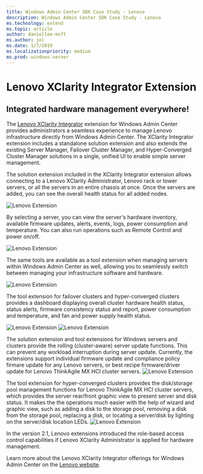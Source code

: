 ```yaml
---
title: Windows Admin Center SDK Case Study - Lenovo
description: Windows Admin Center SDK Case Study - Lenovo
ms.technology: extend
ms.topic: article
author: daniellee-msft
ms.author: jol
ms.date: 1/7/2019
ms.localizationpriority: medium
ms.prod: windows-server
---
```

# Lenovo XClarity Integrator Extension

## Integrated hardware management everywhere!

The [Lenovo XClarity Integrator](https://www.lenovo.com/us/en/data-center/software/systems-management/XClarity-Integrator/p/WMD00000370) extension for Windows Admin Center provides administrators a seamless experience to manage Lenovo infrastructure directly from Windows Admin Center. The XClarity Integrator extension includes a standalone solution extension and also extends the existing Server Manager, Failover Cluster Manager, and Hyper-Converged Cluster Manager solutions in a single, unified UI to enable simple server management. 

The solution extension included in the XClarity Integrator extension allows connecting to a Lenovo XClarity Administrator, Lenovo rack or tower servers, or all the servers in an entire chassis at once. Once the servers are added, you can see the overall health status for all added nodes.

![Lenovo Extension](../../media/extend-case-study-lenovo/lenovo-1.png)

By selecting a server, you can view the server's hardware inventory, available firmware updates, alerts, events, logs, power consumption and temperature. You can also run operations such as Remote Control and power on/off.

![Lenovo Extension](../../media/extend-case-study-lenovo/lenovo-2.png)

The same tools are available as a tool extension when managing servers within Windows Admin Center as well, allowing you to seamlessly switch between managing your infrastructure software and hardware.

![Lenovo Extension](../../media/extend-case-study-lenovo/lenovo-3.png)

The tool extension for failover clusters and hyper-converged clusters provides a dashboard displaying overall cluster hardware health status, status alerts, firmware consistency status and report, power consumption and temperature, and fan and power supply health status.

![Lenovo Extension](../../media/extend-case-study-lenovo/lenovo-4.png)
![Lenovo Extension](../../media/extend-case-study-lenovo/lenovo-5.png)

The solution extension and tool extensions for Windows servers and clusters provide the rolling (cluster-aware) server update functions. This can prevent any workload interruption during server update. Currently, the extensions support individual firmware update and compliance policy firmare update for any Lenovo servers, or best recipe firmware/driver update for Lenovo ThinkAgile MX HCI cluster servers.
![Lenovo Extension](../../media/extend-case-study-lenovo/lenovo-6-fwupdate.png)

The tool extension for hyper-converged clusters provides the disk/storage pool management functions for Lenovo ThinkAgile MX HCI cluster servers, which provides the server rear/front graphic view to present server and disk status. It makes the the operations much easier with the help of wizard and graphic view, such as adding a disk to the storage pool, removing a disk from the storage pool, replacing a disk, or locating a server/disk by lighting on the server/disk location LEDs.
![Lenovo Extension](../../media/extend-case-study-lenovo/lenovo-7-diskmgr.png)

In the version 2.1, Lenovo extensions introduced the role-based access control capabilities if Lenovo XClarity Administrator is applied for hardware management.

Learn more about the Lenovo XClarity Integrator offerings for Windows Admin Center on the [Lenovo website](https://support.lenovo.com/us/en/solutions/ht507549).
